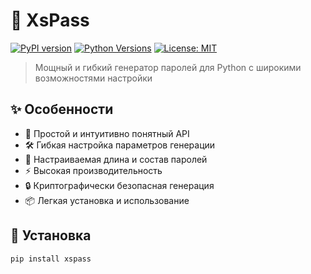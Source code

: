 # 🔐 XsPass

[![PyPI version](https://badge.fury.io/py/xspass.svg)](https://badge.fury.io/py/xspass)
[![Python Versions](https://img.shields.io/pypi/pyversions/xspass.svg)](https://pypi.org/project/xspass/)
[![License: MIT](https://img.shields.io/badge/License-MIT-yellow.svg)](https://opensource.org/licenses/MIT)

> Мощный и гибкий генератор паролей для Python с широкими возможностями настройки

## ✨ Особенности

- 🎯 Простой и интуитивно понятный API
- 🛠 Гибкая настройка параметров генерации
- 🔄 Настраиваемая длина и состав паролей
- ⚡️ Высокая производительность
- 🔒 Криптографически безопасная генерация
- 📦 Легкая установка и использование

## 🚀 Установка

```bash
pip install xspass
```
